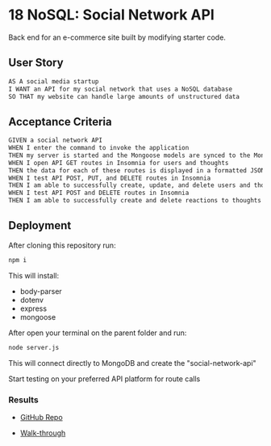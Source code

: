 # 18 NoSQL: Social Network API

 Back end for an e-commerce site built by modifying starter code.

## User Story

```md
AS A social media startup
I WANT an API for my social network that uses a NoSQL database
SO THAT my website can handle large amounts of unstructured data
```

## Acceptance Criteria

```md
GIVEN a social network API
WHEN I enter the command to invoke the application
THEN my server is started and the Mongoose models are synced to the MongoDB database
WHEN I open API GET routes in Insomnia for users and thoughts
THEN the data for each of these routes is displayed in a formatted JSON
WHEN I test API POST, PUT, and DELETE routes in Insomnia
THEN I am able to successfully create, update, and delete users and thoughts in my database
WHEN I test API POST and DELETE routes in Insomnia
THEN I am able to successfully create and delete reactions to thoughts and add and remove friends to a user’s friend list
```

## Deployment

After cloning this repository run:

```bash
npm i
```

This will install:
- body-parser
- dotenv
- express
- mongoose

After open your terminal on the parent folder and run:

```bash
node server.js
```

This will connect directly to MongoDB and create the "social-network-api"


Start testing on your preferred API platform for route calls

### Results

- [GitHub Repo](https://github.com/r-alo/social-network-api)

- [Walk-through](https://app.castify.com/view/99ab21b4-9689-4505-82f3-a0ed5424aa38)
